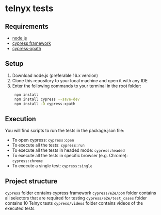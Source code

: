 # telnyx tests


## Requirements

 - [node.js](https://nodejs.org/)
 - [cypress framework](https://www.cypress.io)
 - [cypress-xpath](https://www.npmjs.com/package/cypress-xpath)


## Setup

1. Download node.js (preferable 16.x version)
2. Clone this repository to your local machine and open it with any IDE
3. Enter the following commands to your terminal in the root folder:
      ```bash
       npm install
       npm install cypress --save-dev
       npm install -D cypress-xpath
      ```

## Execution

You will find scripts to run the tests in the package.json file:

- To open cypress:
    `cypress:open`
- To execute all the tests:
    `cypress:run`
- To execute all the tests in headed mode:
    `cypress:headed`
- To execute all the tests in specific browser (e.g. Chrome):
    `cypress:chrome`
- To execute a single test:
    `cypress:single`


## Project structure

`cypress` folder contains cypress framework 
`cypress/e2e/pom` folder contains all selectors that are required for testing
`cypress/e2e/test_cases` folder contains 10 Telnyx tests
`cypress/videos` folder contains videos of the executed tests
